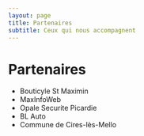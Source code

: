```yaml
---
layout: page
title: Partenaires
subtitle: Ceux qui nous accompagnent
---
```


# Partenaires
- Bouticyle St Maximin
- MaxInfoWeb
- Opale Securite Picardie
- BL Auto
- Commune de Cires-lès-Mello

